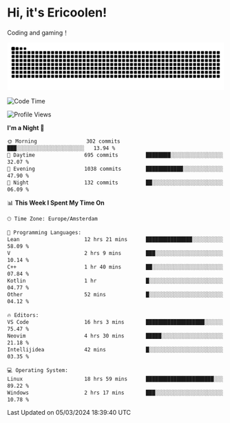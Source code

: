 # Hi, it's Ericoolen!
Coding and gaming！

<picture>
  <source media="(prefers-color-scheme: dark)" srcset="https://raw.githubusercontent.com/Eric-Song-Nop/Eric-Song-Nop/output/github-contribution-grid-snake-dark.svg">
  <source media="(prefers-color-scheme: light)" srcset="https://raw.githubusercontent.com/Eric-Song-Nop/Eric-Song-Nop/output/github-contribution-grid-snake.svg">
  <img alt="github contribution grid snake animation" src="https://raw.githubusercontent.com/Eric-Song-Nop/Eric-Song-Nop/output/github-contribution-grid-snake.svg">
</picture>

<!--START_SECTION:waka-->
![Code Time](http://img.shields.io/badge/Code%20Time-1%2C213%20hrs%2047%20mins-blue)

![Profile Views](http://img.shields.io/badge/Profile%20Views-13-blue)

**I'm a Night 🦉** 

```text
🌞 Morning                302 commits         ███░░░░░░░░░░░░░░░░░░░░░░   13.94 % 
🌆 Daytime                695 commits         ████████░░░░░░░░░░░░░░░░░   32.07 % 
🌃 Evening                1038 commits        ████████████░░░░░░░░░░░░░   47.90 % 
🌙 Night                  132 commits         ██░░░░░░░░░░░░░░░░░░░░░░░   06.09 % 
```


📊 **This Week I Spent My Time On** 

```text
🕑︎ Time Zone: Europe/Amsterdam

💬 Programming Languages: 
Lean                     12 hrs 21 mins      ███████████████░░░░░░░░░░   58.09 % 
V                        2 hrs 9 mins        ███░░░░░░░░░░░░░░░░░░░░░░   10.14 % 
C++                      1 hr 40 mins        ██░░░░░░░░░░░░░░░░░░░░░░░   07.84 % 
Kotlin                   1 hr                █░░░░░░░░░░░░░░░░░░░░░░░░   04.77 % 
Other                    52 mins             █░░░░░░░░░░░░░░░░░░░░░░░░   04.12 % 

🔥 Editors: 
VS Code                  16 hrs 3 mins       ███████████████████░░░░░░   75.47 % 
Neovim                   4 hrs 30 mins       █████░░░░░░░░░░░░░░░░░░░░   21.18 % 
Intellijidea             42 mins             █░░░░░░░░░░░░░░░░░░░░░░░░   03.35 % 

💻 Operating System: 
Linux                    18 hrs 59 mins      ██████████████████████░░░   89.22 % 
Windows                  2 hrs 17 mins       ███░░░░░░░░░░░░░░░░░░░░░░   10.78 % 
```


 Last Updated on 05/03/2024 18:39:40 UTC
<!--END_SECTION:waka-->
